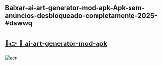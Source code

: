 ## Baixar-ai-art-generator-mod-apk-Apk-sem-anúncios-desbloqueado-completamente-2025-#dswwq

# <h2><a href="https://ainizakaria.my?title=ai-art-generator-mod-apk&ref=20M">🔗👉 🔴 ai-art-generator-mod-apk</a></h2>

[![acn](https://github.com/user-attachments/assets/0f9c940e-d8b0-45ae-aac7-cd30a18b3e1c)](https://ainizakaria.my?title=ai-art-generator-mod-apk&ref=20M)

